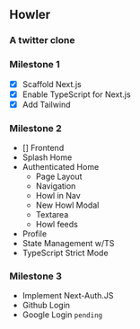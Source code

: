 ## Howler

### A twitter clone

### Milestone 1

- [x] Scaffold Next.js
- [x] Enable TypeScript for Next.js
- [x] Add Tailwind

### Milestone 2

- [] Frontend
- Splash Home
- Authenticated Home
  - Page Layout
  - Navigation
  - Howl in Nav
  - New Howl Modal
  - Textarea
  - Howl feeds
- Profile
- State Management w/TS
- TypeScript Strict Mode

### Milestone 3

- Implement Next-Auth.JS
- Github Login
- Google Login `pending`
